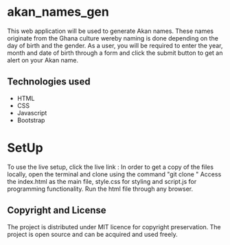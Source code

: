 # akan_names_gen
This web application will be used to generate Akan names. These names originate from the Ghana culture wereby naming is done depending on the day of birth and the gender.
As a user, you will be required to enter the year, month and date of birth through a form and click the submit button to get an alert on your Akan name.
## Technologies used
<ul>
  <li>HTML</li>
  <li>CSS</li>
  <li>Javascript</li>
  <li>Bootstrap</li>
 </ul>

# SetUp
To use the live setup, click the live link :
In order to get a copy of the files locally, open the terminal and clone using the command "git clone "
Access the index.html as the main file, style.css for styling and script.js for programming functionality. Run the html file through any browser.
## Copyright and License
The project is distributed under MIT licence for copyright preservation. The project is open source and can be acquired and used freely.
